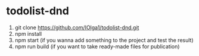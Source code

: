 # todolist-dnd

1. git clone https://github.com/IOlga1/todolist-dnd.git
2. npm install
3. npm start (if you wanna add something to the project and test the result)
4. npm run build (if you want to take ready-made files for publication)
